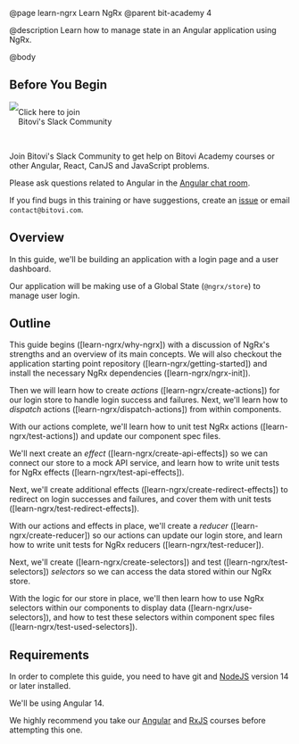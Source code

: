 @page learn-ngrx Learn NgRx
@parent bit-academy 4

@description Learn how to manage state in an Angular application using NgRx.

@body

## Before You Begin


<p><a href="https://www.bitovi.com/community/slack">
<img src="https://cdn.brandfolder.io/5H442O3W/as/pl546j-7le8zk-5guop3/Slack_RGB.png?width=200"
  style="float:left"/> <span style="margin-top: 10px;display: inline-block;">Click here to join<br/>Bitovi's Slack Community</span></a></p>

<br/>

Join Bitovi's Slack Community to get help on Bitovi Academy courses or other
Angular, React, CanJS and JavaScript problems.

Please ask questions related to Angular in the [Angular chat room](https://bitovi-community.slack.com/messages/CFD2J3HT3).

If you find bugs in this training or have suggestions, create an [issue](https://github.com/bitovi/academy/issues) or email `contact@bitovi.com`.


## Overview

In this guide, we'll be building an application with a login page and a user dashboard.

Our application will be making use of a Global State (`@ngrx/store`) to manage user login.

## Outline

This guide begins ([learn-ngrx/why-ngrx]) with a discussion of NgRx's strengths and an overview of its main concepts. We will also checkout the application starting point repository ([learn-ngrx/getting-started]) and install the necessary NgRx dependencies ([learn-ngrx/ngrx-init]).

Then we will learn how to create _actions_ ([learn-ngrx/create-actions]) for our login store to handle login success and failures. Next, we'll learn how to _dispatch_ actions ([learn-ngrx/dispatch-actions]) from within components.

With our actions complete, we'll learn how to unit test NgRx actions ([learn-ngrx/test-actions]) and update our component spec files. 

We'll next create an _effect_ ([learn-ngrx/create-api-effects]) so we can connect our store to a mock API service, and learn how to write unit tests for NgRx effects ([learn-ngrx/test-api-effects]).

Next, we'll create additional effects ([learn-ngrx/create-redirect-effects]) to redirect on login successes and failures, and cover them with unit tests ([learn-ngrx/test-redirect-effects]).

With our actions and effects in place, we'll create a _reducer_ ([learn-ngrx/create-reducer]) so our actions can update our login store, and learn how to write unit tests for NgRx reducers ([learn-ngrx/test-reducer]).

Next, we'll create ([learn-ngrx/create-selectors]) and test ([learn-ngrx/test-selectors]) _selectors_ so we can access the data stored within our NgRx store.

With the logic for our store in place, we'll then learn how to use NgRx selectors within our components to display data ([learn-ngrx/use-selectors]), and how to test these selectors within component spec files ([learn-ngrx/test-used-selectors]).

## Requirements

In order to complete this guide, you need to have git and [NodeJS](https://nodejs.org/en/) version
14 or later installed.

We'll be using Angular 14.

We highly recommend you take our [Angular](../learn-angular.html) and [RxJS](../learn-rxjs.html) courses before attempting this one.
